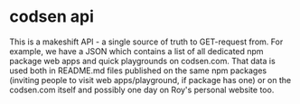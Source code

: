 # codsen api

This is a makeshift API - a single source of truth to GET-request from. For example, we have a JSON which contains a list of all dedicated npm package web apps and quick playgrounds on codsen.com. That data is used both in README.md files published on the same npm packages (inviting people to visit web apps/playground, if package has one) or on the codsen.com itself and possibly one day on Roy's personal website too.